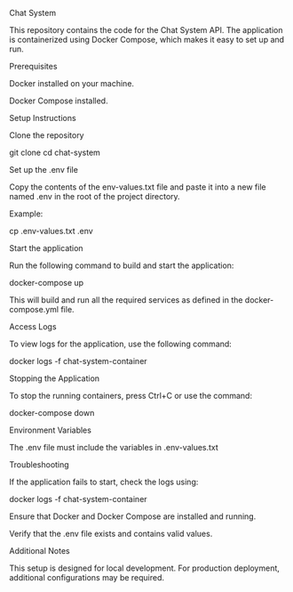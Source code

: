 Chat System

This repository contains the code for the Chat System API. The application is containerized using Docker Compose, which makes it easy to set up and run.

Prerequisites

Docker installed on your machine.

Docker Compose installed.

Setup Instructions

Clone the repository

git clone <repository-url>
cd chat-system

Set up the .env file

Copy the contents of the env-values.txt file and paste it into a new file named .env in the root of the project directory.

Example:

cp .env-values.txt .env

Start the application

Run the following command to build and start the application:

docker-compose up

This will build and run all the required services as defined in the docker-compose.yml file.

Access Logs

To view logs for the application, use the following command:

docker logs -f chat-system-container

Stopping the Application

To stop the running containers, press Ctrl+C or use the command:

docker-compose down

Environment Variables

The .env file must include the variables in .env-values.txt

Troubleshooting

If the application fails to start, check the logs using:

docker logs -f chat-system-container

Ensure that Docker and Docker Compose are installed and running.

Verify that the .env file exists and contains valid values.

Additional Notes

This setup is designed for local development. For production deployment, additional configurations may be required.

